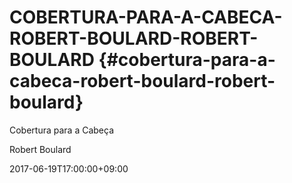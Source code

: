 # COBERTURA-PARA-A-CABECA-ROBERT-BOULARD-ROBERT-BOULARD {#cobertura-para-a-cabeca-robert-boulard-robert-boulard}

Cobertura para a Cabeça

Robert Boulard

2017-06-19T17:00:00+09:00